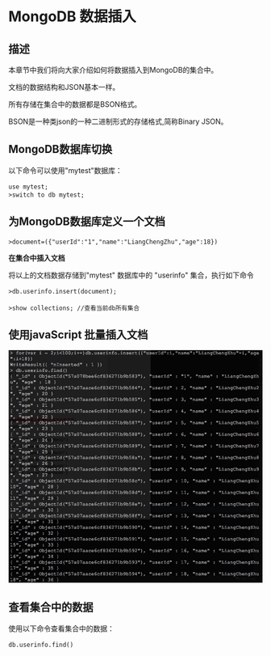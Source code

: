 # **MongoDB 数据插入**

## **描述**

本章节中我们将向大家介绍如何将数据插入到MongoDB的集合中。

文档的数据结构和JSON基本一样。

所有存储在集合中的数据都是BSON格式。

BSON是一种类json的一种二进制形式的存储格式,简称Binary JSON。

## **MongoDB数据库切换**

以下命令可以使用"mytest"数据库：

```
use mytest; 
>switch to db mytest;
```

## **为MongoDB数据库定义一个文档**

```
>document=({"userId":"1","name":"LiangChengZhu","age":18})
```

**在集合中插入文档**

将以上的文档数据存储到"mytest" 数据库中的 "userinfo" 集合，执行如下命令

```
>db.userinfo.insert(document);

>show collections; //查看当前db所有集合
```

## **使用javaScript 批量插入文档**

![](/assets/A80F8C17-9497-47FC-A5E1-8760CFEEFDA9.png)





## **查看集合中的数据**

使用以下命令查看集合中的数据：

```
db.userinfo.find()
```

